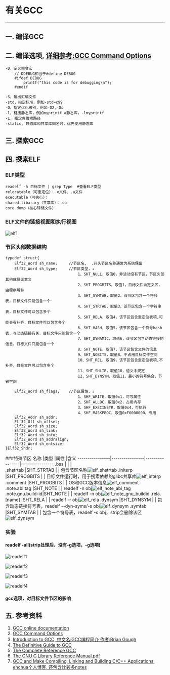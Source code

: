 # 有关GCC

---

## 一. 编译GCC

## 二. 编译选项, [详细参考:GCC Command Options](https://gcc.gnu.org/onlinedocs/gcc/Invoking-GCC.html)
	-D，定义命令宏
		//-DDEBUG相当于#define DEBUG
		#ifdef DEBUG
			printf("this code is for debugging\n");
		#endif

	-S，输出汇编文件
	-std，指定标准，例如-std=c99
	-O，指定优化级别，例如-O2,-Os
	-l，链接静态库，例如myprintf.a静态库，-lmyprintf
	-L, 指定库搜索路径
	-static, 静态库和共享库同名时，优先使用静态库

## 三. 探索GCC

## 四. 探索ELF
### ELF类型
	readelf -h 目标文件 | grep Type  #查看ELF类型
	relocatable（可重定位）：.o文件、.a文件
	executable（可执行）：
	shared libarary（共享库）：.so
    core dump（核心转储文件）
	
### ELF文件的链接视图和执行视图
![elf1](elf1.png)

### 节区头部数据结构
	typedef struct{
		Elf32_Word sh_name;		//节区名,  .开头节区名称通常为系统保留
		Elf32_Word sh_type;		//节区类型，↓
									1、SHT_NULL，取值0，非活动没有节区，节区头部其他成员无意义
									2、SHT_PROGBITS，取值1，目标文件自定义区，由程序解释
									3、SHT_SYMTAB，取值2，该节区包含一个符号表，目标文件只能包含一个
									4、SHT_STRTAB，取值3，该节区包含一个字符串表，目标文件可以包含多个
									5、SHT_RELA，取值4，该节区包含重定位表项,可能会有补齐，目标文件可以包含多个
									6、SHT_HASH，取值5，该节区包含一个符号hash表，与动态链接有关，目标文件只能包含一个
									7、SHT_DYNAMIC，取值6，该节区包含动态链接的信息，目标文件只能包含一个
									8、SHT_NOTE，取值7，该节区包含文件的信息
									9、SHT_NOBITS，取值8，不占用目标文件空间
									10、SHT_REL，取值9，该节区包含重定位表项,不补齐，目标文件可以包含多个
									11、SHT_SHLIB，取值10，语义未规定
									12、SHT_DYNSYM，取值11，最小的符号集合，节省空间
							
		Elf32_Word sh_flags;	//节区属性，↓
									1、SHF_WRITE，取值0x1，可写属性
									2、SHF_ALLOC，取值0x2，占用内存
									3、SHF_EXECINSTR，取值0x4，可执行
									4、SHF_MASKPROC，取值0xF0000000，专用
		Elf32_Addr sh_addr;
		Elf32_Off sh_offset;
		Elf32_Word sh_size;
		Elf32_Word sh_link;
		Elf32_Word sh_info;
		Elf32_Word sh_addralign;
		Elf32_Word sh_entsize;
	}Elf32_Shdr;

###特殊节区
名称 			|类型 				|属性 			|含义
----------------|----------------|----------------|----------------
.bss            |                |                |   
.shstrtab       |SHT_STRTAB		 |				  |	包含节区名称![elf_shstrtab](gcc_example/elf_shstrtab.PNG)
.initerp        |SHT_PROGBITS	 |				  |	目标文件运行时，用于搜索依赖的glibc共享库![elf_interp](gcc_example/elf_interp.PNG)
.comment        |SHT_PROGBITS	 |				  |	OS和GCC版本信息![elf_comment](gcc_example/elf_comment.PNG)
.note.abi.tag   |SHT_NOTE	     |				  |	readelf -n obj![elf_note_abi_tag](gcc_example/elf_note_abi_tag.PNG)
.note.gnu.build-id|SHT_NOTE	     |				  |	readelf -n obj![elf_note_gnu_buildid](gcc_example/elf_note_gnu_buildid.PNG)
.rela.[name]    |SHT_RELA	     |				  |	readelf -r obj![elf_rela](gcc_example/elf_rela.PNG)
.dynsym         |SHT_DYNSYM	     |				  |	包含动态链接符号表，readelf --dyn-syms/-s obj![elf_dynsym](gcc_example/elf_dynsym.PNG)
.symtab			|SHT_SYMTAB	     |				  |	包含一个符号表，readelf -s obj，strip会删除该区![elf_dynsym](gcc_example/elf_dynsym.PNG)

### 实验
#### readelf -all(strip处理后、没有-g选项，-g选项)
![readelf1](readelf1.PNG)

![readelf2](readelf2.PNG)

![readelf3](readelf3.PNG)

![readelf4](readelf4.PNG)

#### gcc选项，对目标文件节区的影响

## 五. 参考资料
1. [GCC online documentation](https://gcc.gnu.org/onlinedocs/)
1. [GCC Command Options](https://gcc.gnu.org/onlinedocs/gcc/Invoking-GCC.html)
1. [Introduction to GCC, 中文名:GCC编程简介 作者:Brian Gough](https://share.weiyun.com/GFn5XIaC)
1. [The Definitive Guide to GCC]()
1. [The Complete Reference GCC]()
1. [The GNU C Library Reference Manual.pdf](http://www.gnu.org/software/libc/manual/pdf/libc.pdf)
1. [GCC and Make Compiling, Linking and Building C/C++ Applications, ehchua个人博客, 还包含比较多notes](https://personal.ntu.edu.sg/ehchua/programming/cpp/gcc_make.html) 